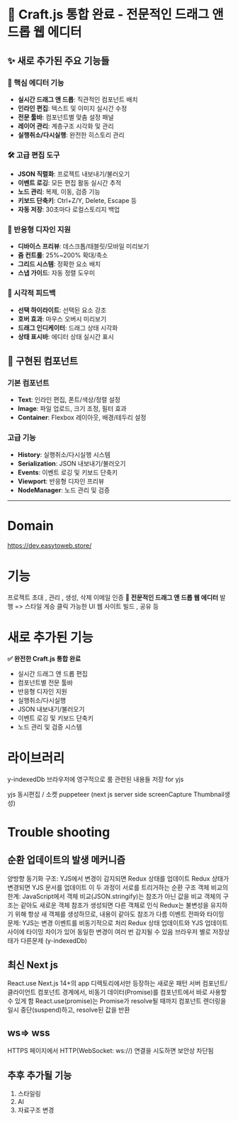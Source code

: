 # 🎨 Craft.js 통합 완료 - 전문적인 드래그 앤 드롭 웹 에디터

## ✨ 새로 추가된 주요 기능들

### 🎯 핵심 에디터 기능

- **실시간 드래그 앤 드롭**: 직관적인 컴포넌트 배치
- **인라인 편집**: 텍스트 및 이미지 실시간 수정
- **전문 툴바**: 컴포넌트별 맞춤 설정 패널
- **레이어 관리**: 계층구조 시각화 및 관리
- **실행취소/다시실행**: 완전한 히스토리 관리

### 🛠️ 고급 편집 도구

- **JSON 직렬화**: 프로젝트 내보내기/불러오기
- **이벤트 로깅**: 모든 편집 활동 실시간 추적
- **노드 관리**: 복제, 이동, 검증 기능
- **키보드 단축키**: Ctrl+Z/Y, Delete, Escape 등
- **자동 저장**: 30초마다 로컬스토리지 백업

### 📱 반응형 디자인 지원

- **디바이스 프리뷰**: 데스크톱/태블릿/모바일 미리보기
- **줌 컨트롤**: 25%~200% 확대/축소
- **그리드 시스템**: 정확한 요소 배치
- **스냅 가이드**: 자동 정렬 도우미

### 🎨 시각적 피드백

- **선택 하이라이트**: 선택된 요소 강조
- **호버 효과**: 마우스 오버시 미리보기
- **드래그 인디케이터**: 드래그 상태 시각화
- **상태 표시바**: 에디터 상태 실시간 표시

## 📂 구현된 컴포넌트

### 기본 컴포넌트

- **Text**: 인라인 편집, 폰트/색상/정렬 설정
- **Image**: 파일 업로드, 크기 조정, 필터 효과
- **Container**: Flexbox 레이아웃, 배경/테두리 설정

### 고급 기능

- **History**: 실행취소/다시실행 시스템
- **Serialization**: JSON 내보내기/불러오기
- **Events**: 이벤트 로깅 및 키보드 단축키
- **Viewport**: 반응형 디자인 프리뷰
- **NodeManager**: 노드 관리 및 검증

---

# Domain

https://dev.easytoweb.store/

# 기능

프로젝트 초대 , 관리 , 생성, 삭제
이메일 인증
**🎯 전문적인 드래그 앤 드롭 웹 에디터**
발행 => 스타일 게승
클릭 가능한 UI
웹 사이트 빌드 , 공유 등

# 새로 추가된 기능

**✅ 완전한 Craft.js 통합 완료**

- 실시간 드래그 앤 드롭 편집
- 컴포넌트별 전문 툴바
- 반응형 디자인 지원
- 실행취소/다시실행
- JSON 내보내기/불러오기
- 이벤트 로깅 및 키보드 단축키
- 노드 관리 및 검증 시스템

# 라이브러리

y-indexedDb
브라우저에 영구적으로 룸 관련된 내용들 저장
for yjs

yjs 동시편집 / 소켓
puppeteer (next js server side screenCapture Thumbnail생성)

# Trouble shooting

## 순환 업데이트의 발생 메커니즘

양방향 동기화 구조:
YJS에서 변경이 감지되면 Redux 상태를 업데이트
Redux 상태가 변경되면 YJS 문서를 업데이트
이 두 과정이 서로를 트리거하는 순환 구조
객체 비교의 한계:
JavaScript에서 객체 비교(JSON.stringify)는 참조가 아닌 값을 비교
객체의 구조는 같아도 새로운 객체 참조가 생성되면 다른 객체로 인식
Redux는 불변성을 유지하기 위해 항상 새 객체를 생성하므로, 내용이 같아도 참조가 다름
이벤트 전파와 타이밍 문제:
YJS는 변경 이벤트를 비동기적으로 처리
Redux 상태 업데이트와 YJS 업데이트 사이에 타이밍 차이가 있어 동일한 변경이 여러 번 감지될 수 있음
브라우저 별로 저장상태가 다른문제 (y-indexedDb)

## 최신 Next js

React.use
Next.js 14+의 app 디렉토리에서만 등장하는 새로운 패턴
서버 컴포넌트/클라이언트 컴포넌트 경계에서,
비동기 데이터(Promise)를 컴포넌트에서 바로 사용할 수 있게 함
React.use(promise)는 Promise가 resolve될 때까지 컴포넌트 렌더링을 일시 중단(suspend)하고,
resolve된 값을 반환

## ws=> wss

HTTPS 페이지에서 HTTP(WebSocket: ws://) 연결을 시도하면 보안상 차단됨

## 추후 추가될 기능

1.  스타일링
2.  AI
3.  자료구조 변경
